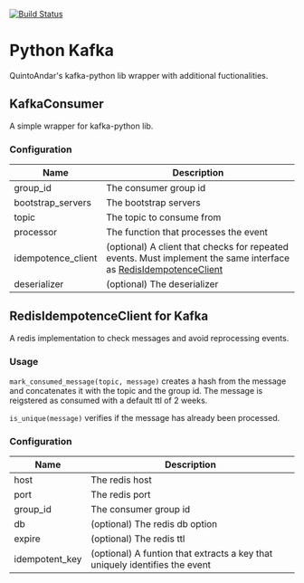 [![Build Status](https://travis-ci.org/quintoandar/python-kafka.svg?branch=master)](https://travis-ci.org/quintoandar/python-kafka)

# Python Kafka

QuintoAndar's kafka-python lib wrapper with additional fuctionalities.

## KafkaConsumer

A simple wrapper for kafka-python lib.

### Configuration

|        Name       |                 Description                  |
| ----------------- | -------------------------------------------- |
| group_id          | The consumer group id                        |
| bootstrap_servers | The bootstrap servers                        |
| topic             | The topic to consume from                    |
| processor         | The function that processes the event        |
| idempotence_client | (optional) A client that checks for repeated events. Must implement the same interface as [RedisIdempotenceClient](/clients/idempotence_client.py) |
| deserializer      | (optional) The deserializer                  |

## RedisIdempotenceClient for Kafka

A redis implementation to check messages and avoid reprocessing events.

### Usage

`mark_consumed_message(topic, message)` creates a hash from the message and concatenates it with the topic and the group id. The message is reigstered as consumed with a default ttl of 2 weeks.

`is_unique(message)` verifies if the message has already been processed.

### Configuration

|        Name   |                 Description     |
| ------------- | ------------------------------- |
| host          | The redis host                  |
| port          | The redis port                  |
| group_id       | The consumer group id           |
| db            | (optional) The redis db option  |
| expire        | (optional) The redis ttl        |
| idempotent_key | (optional) A funtion that extracts a key that uniquely identifies the event |